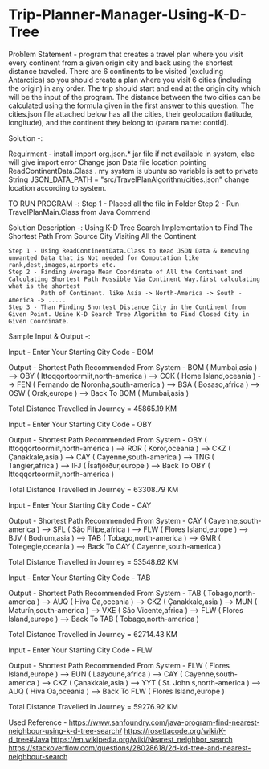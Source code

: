 # Trip-Planner-Manager-Using-K-D-Tree
Problem Statement - program that creates a travel plan where you visit every continent from a given origin city and back using the shortest distance traveled.
There are 6 continents to be visited (excluding Antarctica) so you should create a plan where you visit 6 cities (including the origin) in any order. 
The trip should start and end at the origin city which will be the input of the program. 
The distance between the two cities can be calculated using the formula given in the first [answer](https://stackoverflow.com/a/27943/1986034) to this question. 
The cities.json file attached below has all the cities, their geolocation (latitude, longitude), and the continent they belong to (param name: contId).





Solution -:

Requirment - install import org.json.*  jar file if not available in system, else will give import error
Change json Data file location pointing  ReadContinentData.Class . my system is ubuntu so variable is set to private String JSON_DATA_PATH = "src/TravelPlanAlgorithm/cities.json" change location according to system.


TO RUN PROGRAM -: 
            Step 1 - Placed all the file in Folder
            Step 2 - Run TravelPlanMain.Class from Java Commend


Solution Description -: Using K-D Tree Search Implementation to Find The Shortest Path From Source City Visiting All the Continent

    Step 1 - Using ReadContinentData.Class to Read JSON Data & Removing unwanted Data that is Not needed for Computation like rank,dest,images,airports etc.
    Step 2 - Finding Average Mean Coordinate of All the Continent and Calculating Shortest Path Possible Via Continent Way.first calculating what is the shortest
             Path of Continent. like Asia -> North-America -> South - America -> .....
    Step 3 - Than Finding Shortest Distance City in the Continent from Given Point. Usine K-D Search Tree Algorithm to Find Closed City in Given Coordinate.


Sample Input & Output -:

Input - 
Enter Your Starting City Code - 
BOM

Output - 
Shortest Path Recommended From System - 
BOM ( Mumbai,asia )  --> OBY ( Ittoqqortoormiit,north-america )  --> CCK ( Home Island,oceania )  --> FEN ( Fernando de Noronha,south-america )  --> BSA ( Bosaso,africa )  --> OSW ( Orsk,europe )  --> Back To BOM ( Mumbai,asia ) 

Total Distance Travelled in Journey = 45865.19 KM 




Input - 
Enter Your Starting City Code - 
OBY

Output - 
Shortest Path Recommended From System - 
OBY ( Ittoqqortoormiit,north-america )  --> ROR ( Koror,oceania )  --> CKZ ( Çanakkale,asia )  --> CAY ( Cayenne,south-america )  --> TNG ( Tangier,africa )  --> IFJ ( Ísafjörður,europe )  --> Back To OBY ( Ittoqqortoormiit,north-america ) 

Total Distance Travelled in Journey = 63308.79 KM




Input - 
Enter Your Starting City Code - 
CAY

Output - 
Shortest Path Recommended From System - 
CAY ( Cayenne,south-america )  --> SFL ( São Filipe,africa )  --> FLW ( Flores Island,europe )  --> BJV ( Bodrum,asia )  --> TAB ( Tobago,north-america )  --> GMR ( Totegegie,oceania )  --> Back To CAY ( Cayenne,south-america ) 

Total Distance Travelled in Journey = 53548.62 KM 


Input - 
Enter Your Starting City Code - 
TAB

Output - 
Shortest Path Recommended From System - 
TAB ( Tobago,north-america )  --> AUQ ( Hiva Oa,oceania )  --> CKZ ( Çanakkale,asia )  --> MUN ( Maturín,south-america )  --> VXE ( São Vicente,africa )  --> FLW ( Flores Island,europe )  --> Back To TAB ( Tobago,north-america ) 

Total Distance Travelled in Journey = 62714.43 KM 


Input - 
Enter Your Starting City Code - 
FLW

Output - 
Shortest Path Recommended From System - 
FLW ( Flores Island,europe )  --> EUN ( Laayoune,africa )  --> CAY ( Cayenne,south-america )  --> CKZ ( Çanakkale,asia )  --> YYT ( St. John s,north-america )  --> AUQ ( Hiva Oa,oceania )  --> Back To FLW ( Flores Island,europe ) 

Total Distance Travelled in Journey = 59276.92 KM 





Used Reference - 
https://www.sanfoundry.com/java-program-find-nearest-neighbour-using-k-d-tree-search/
https://rosettacode.org/wiki/K-d_tree#Java
https://en.wikipedia.org/wiki/Nearest_neighbor_search
https://stackoverflow.com/questions/28028618/2d-kd-tree-and-nearest-neighbour-search




